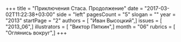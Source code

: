 +++
title = "Приключения Стаса. Продолжение"
date = "2017-03-02T11:22:38+03:00"
side = "left"
pagesCount = "5"
slogan = ""
year = "2013"
startPage = "2"
authors = [ "Иван Высоцкий",]
issues = [ "2013_06",]
illustrators = [ "Виктор Пяткин",]
month = "06"
rubrics = [ "Оглянись вокруг",]
+++
